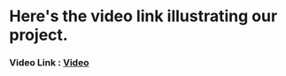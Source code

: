# Here's the video link illustrating our project.
### **Video Link :**  [Video](https://www.shorturl.at/boqQ5) 